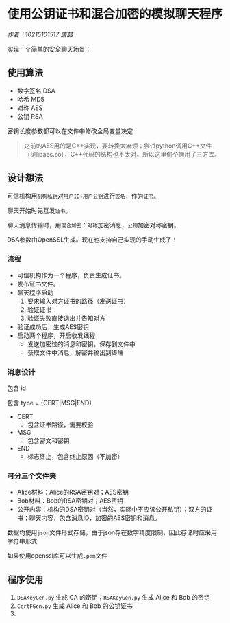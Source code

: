 # 使用公钥证书和混合加密的模拟聊天程序

*作者：10215101517 唐喆*

实现一个简单的安全聊天场景：

## 使用算法

+ 数字签名 DSA
+ 哈希 MD5
+ 对称 AES
+ 公钥 RSA

密钥长度参数都可以在文件中修改全局变量决定

> 之前的AES用的是C++实现，要转换太麻烦；尝试python调用C++文件（见libaes.so），C++代码的结构也不太对。所以这里偷个懒用了三方库。

## 设计想法

可信机构用`机构私钥`对`用户ID+用户公钥`进行`签名`，作为`证书`。

聊天开始时先互发`证书`。

聊天消息传输时，用`混合加密`：`对称`加密消息，`公钥`加密对称密钥。

DSA参数由OpenSSL生成。现在也支持自己实现的手动生成了！

### 流程

+ 可信机构作为一个程序，负责生成证书。
+ 发布证书文件。
+ 聊天程序启动
  1. 要求输入对方证书的路径（发送证书）
  2. 验证证书
  3. 验证失败直接退出并告知对方
+ 验证成功后，生成AES密钥
+ 启动两个程序，开启收发线程
  + 发送加密过的消息和密钥，保存到文件中
  + 获取文件中消息，解密并输出到终端

### 消息设计

包含 id

包含 type = {CERT|MSG|END}

+ CERT
  + 包含证书路径，需要校验
+ MSG
  + 包含密文和密钥
+ END
  + 标志终止，包含终止原因（不加密）

### 可分三个文件夹

+ Alice材料：Alice的RSA密钥对；AES密钥
+ Bob材料：Bob的RSA密钥对；AES密钥
+ 公开内容：机构的DSA密钥对（当然，实际中不应该公开私钥）；双方的证书；聊天内容，包含消息ID，加密的AES密钥和消息。

数据均使用`json`文件形式存储，由于json存在数字精度限制，因此存储时应采用字符串形式

如果使用openssl库可以生成`.pem`文件

## 程序使用

1. `DSAKeyGen.py` 生成 CA 的密钥；`RSAKeyGen.py` 生成 Alice 和 Bob 的密钥
2. `CertFGen.py` 生成 Alice 和 Bob 的公钥证书
3. 